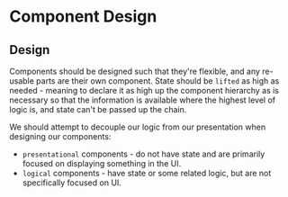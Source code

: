 # Component Design

## Design

Components should be designed such that they're flexible, and any re-usable parts are their own component. State should be `lifted` as high as needed - meaning to declare it as high up the component hierarchy as is necessary so that the information is available where the highest level of logic is, and state can't be passed up the chain.

We should attempt to decouple our logic from our presentation when designing our components:

- `presentational` components - do not have state and are primarily focused on displaying something in the UI.
- `logical` components - have state or some related logic, but are not specifically focused on UI.
